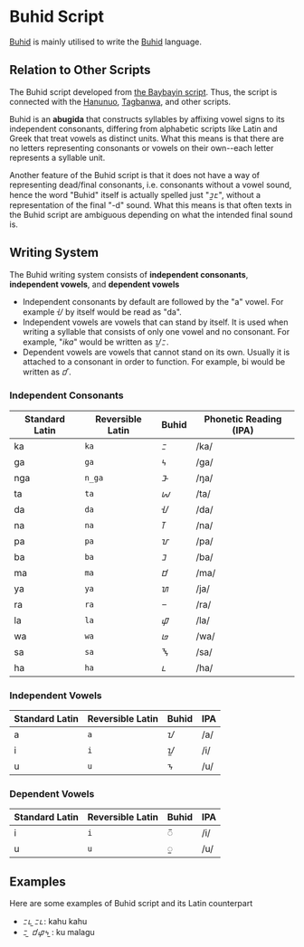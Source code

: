 
# Buhid Script

[Buhid](https://en.wikipedia.org/wiki/Buhid_script) is mainly utilised to write the [Buhid](https://en.wikipedia.org/wiki/Buhid_language) language.


## Relation to Other Scripts

The Buhid script developed from [the Baybayin script](https://en.wikipedia.org/wiki/Baybayin). Thus, the script is connected with the [Hanunuo](https://en.wikipedia.org/wiki/Hanunuo_script), [Tagbanwa](https://en.wikipedia.org/wiki/Tagbanwa_script), and other scripts.

Buhid is an **abugida** that constructs syllables by affixing vowel signs to its independent consonants, differing from alphabetic scripts like Latin and Greek that treat vowels as distinct units. What this means is that there are no letters representing consonants or vowels on their own--each letter represents a syllable unit. 

Another feature of the Buhid script is that it does not have a way of representing dead/final consonants, i.e. consonants without a vowel sound, hence the word "Buhid" itself is actually spelled just "ᝊᝓᝑᝒ", without a representation of the final "-d" sound. What this means is that often texts in the Buhid script are ambiguous depending on what the intended final sound is.

## Writing System
The Buhid writing system consists of **independent consonants**, **independent vowels**, and **dependent vowels**

* Independent consonants by default are followed by the "a" vowel. For example ᝇ  by itself would be read as "da".
* Independent vowels are vowels that can stand by itself. It is used when writing a syllable that consists of only one vowel and no consonant. For example, "*ika*" would be written as ᝁᝃ.
* Dependent vowels are vowels that cannot stand on its own. Usually it is attached to a consonant in order to function. For example, bi would be written as ᝋᝒ.

### Independent Consonants

| Standard Latin | Reversible Latin    | Buhid | Phonetic Reading (IPA) |
| ------- | ------- | ------- | --- |
| ka  | `ka` |   ᝃ      | /ka/ |
| ga  | `ga`      | ᝄ      | /ɡa/ |
| nga | `n_ga`     | ᝅ      | /ŋa/|
| ta | `ta`      | ᝆ      | /ta/|
| da | `da`      | ᝇ      | /da/|
| na | `na`      | ᝈ      | /na/|
| pa | `pa`      | ᝉ      | /pa/|
| ba | `ba`      | ᝊ      | /ba/|
| ma | `ma`      | ᝋ      | /ma/|
| ya | `ya`      | ᝌ      | /ja/|
| ra | `ra`      | ᝍ      | /ra/|
| la | `la`      | ᝎ      | /la/|
| wa | `wa`      | ᝏ      | /wa/|
| sa | `sa`      | ᝐ      | /sa/|
| ha | `ha`      | ᝑ      | /ha/|



### Independent Vowels

| Standard Latin | Reversible Latin | Buhid | IPA |
| ------- | ------- | ------- | --- |
| a       | `a`       | ᝀ      | /a/ |
| i       | `i`      | ᝁ      | /i/|
| u        | `u`       | ᝂ      | /u/ |

### Dependent Vowels

| Standard Latin | Reversible Latin | Buhid | IPA  |
| ------- | ------- | ------- | ---- |
| i      | `i`      | ᝒ      | /i/ |
| u      | `u`       |  ᝓ       | /u/  |


## Examples

Here are some examples of Buhid script and its Latin counterpart

* ᝃᝑ ᝓᝃᝑ: kahu kahu
* ᝃ ᝓ ᝋᝎᝄ ᝓ: ku malagu
